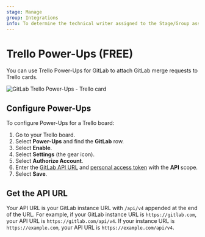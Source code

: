 ```yaml
---
stage: Manage
group: Integrations
info: To determine the technical writer assigned to the Stage/Group associated with this page, see https://about.gitlab.com/handbook/product/ux/technical-writing/#assignments
---
```


# Trello Power-Ups **(FREE)**

You can use Trello Power-Ups for GitLab to attach
GitLab merge requests to Trello cards.

![GitLab Trello Power-Ups - Trello card](img/trello_card_with_gitlab_powerup.png)

## Configure Power-Ups

To configure Power-Ups for a Trello board:

1. Go to your Trello board.
1. Select **Power-Ups** and find the **GitLab** row.
1. Select **Enable**.
1. Select **Settings** (the gear icon).
1. Select **Authorize Account**.
1. Enter the [GitLab API URL](#get-the-api-url) and [personal access token](../user/profile/personal_access_tokens.md#create-a-personal-access-token) with the **API** scope.
1. Select **Save**.

## Get the API URL

Your API URL is your GitLab instance URL with `/api/v4` appended at the end of the URL.
For example, if your GitLab instance URL is `https://gitlab.com`, your API URL is `https://gitlab.com/api/v4`.
If your instance URL is `https://example.com`, your API URL is `https://example.com/api/v4`.
